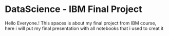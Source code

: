 # DataScience - IBM Final Project
Hello Everyone.! 
This spaces is about my final project from IBM course, here i will put my final presentation with all notebooks that i used to creat it
